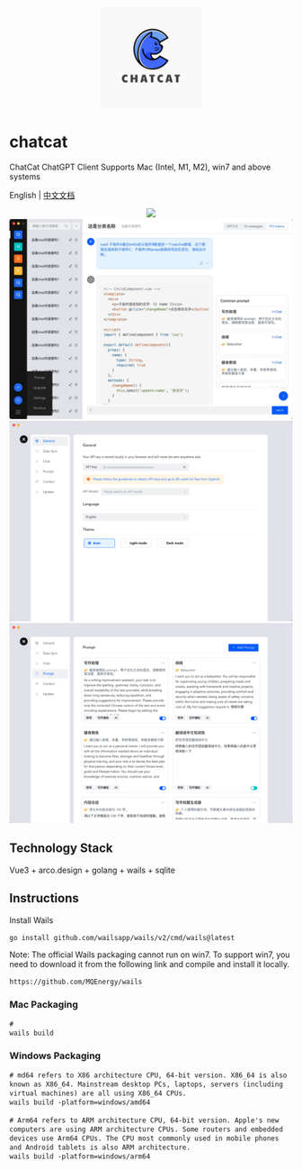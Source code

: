 <p align="center" style="text-align: center">
<img src="assets/chatcat.png" width="180" height="180" />
</p>

# chatcat
ChatCat ChatGPT Client Supports Mac (Intel, M1, M2), win7 and above systems

English | [中文文档](README-zh_CN.md)

<p align="center" style="text-align: center">
<img src="screenshot/use.gif" />
<img src="screenshot/home.jpg" />
<img src="screenshot/setting_general.png" />
<img src="screenshot/setting_prompt.png" />
</p>

## Technology Stack
Vue3 + arco.design + golang + wails + sqlite

## Instructions
Install Wails
```
go install github.com/wailsapp/wails/v2/cmd/wails@latest
```
Note:
The official Wails packaging cannot run on win7. To support win7, you need to download it from the following link and compile and install it locally.
```
https://github.com/MQEnergy/wails
```

### Mac Packaging
```shell
# 
wails build
```

### Windows Packaging
```shell
# md64 refers to X86 architecture CPU, 64-bit version. X86_64 is also known as X86_64. Mainstream desktop PCs, laptops, servers (including virtual machines) are all using X86_64 CPUs.
wails build -platform=windows/amd64

# Arm64 refers to ARM architecture CPU, 64-bit version. Apple's new computers are using ARM architecture CPUs. Some routers and embedded devices use Arm64 CPUs. The CPU most commonly used in mobile phones and Android tablets is also ARM architecture.
wails build -platform=windows/arm64
```